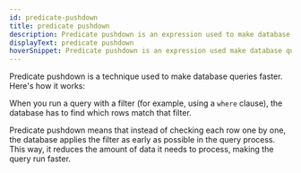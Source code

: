 ```yaml
---
id: predicate-pushdown
title: predicate pushdown
description: Predicate pushdown is an expression used to make database queries faster.
displayText: predicate pushdown
hoverSnippet: Predicate pushdown is an expression used make database queries faster by applying filters as early as possible in the query process. 
---
```


Predicate pushdown is a technique used to make database queries faster. Here's how it works:

When you run a query with a filter (for example, using a `where` clause), the database has to find which rows match that filter.

Predicate pushdown means that instead of checking each row one by one, the database applies the filter as early as possible in the query process. This way, it reduces the amount of data it needs to process, making the query run faster.
